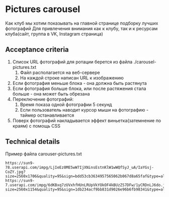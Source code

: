 # Pictures carousel
Как клуб мы хотим показывать на главной странице подборку лучших фотографий
Для привлечения внимания как к клубу, так и к ресурсам клуба(сайт, группа в VK, Instagram страница)

## Acceptance criteria

1. Список URL фотографий для ротации берется из файла ./carousel-pictures.txt 
   1. Файл располагается на веб-сервере
   2. На каждой строке написан URL к изображению
3. Если фотография меньше блока - она должна быть растянута
4. Если фотография больше блока, или после растяжения стала больше - она может быть обрезана
5. Переключение фотографий:
    1. Время показа одной фотографии 5 секунд
    2. Если пользователь наводит курсор мыши на фотографию - таймер останавливается
6. Поверх фотографий накладывается эффект виньетка(затемнение по краям) с помощь CSS

## Technical details

Пример файла carouser-pictures.txt
```text
https://sun9-78.userapi.com/impg/LjIeEz0ME5wW7IjXNinsEstnKlW1wWQfSyJ_uA/IaYGsj-CoZY.jpg?size=2560x1706&quality=95&sign=bdd53cb3634957565062b067d8a65faf&type=album
https://sun9-7.userapi.com/impg/6dKBxq7zUVxhfHUnLRUpVkYOkOF4kBUzZS7DFw/1yCRDnLJ6do.jpg?size=2560x1154&quality=95&sign=1db234acf9bb831d9026e96b6fb98341&type=album
```
